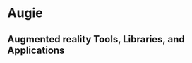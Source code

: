 Augie
=====

Augmented reality Tools, Libraries, and Applications
----------------------------------------------------

